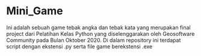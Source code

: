 # Mini_Game
Ini adalah sebuah game tebak angka dan tebak kata yang merupakan final project dari Pelatihan Kelas Python yang diselenggarakan oleh Geosoftware Community pada Bulan Oktober 2020. Di dalam repository ini terdapat script dengan ekstensi .py serta file game berekstensi .exe 
